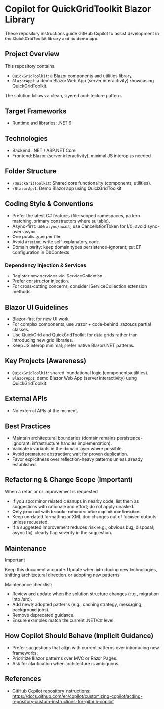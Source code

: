 # Copilot for QuickGridToolkit Blazor Library

These repository instructions guide GitHub Copilot to assist development in the QuickGridToolkit library and its demo app.

## Project Overview

This repository contains:

- `QuickGridToolkit`: a Blazor components and utilities library.
- `BlazorApp1`: a demo Blazor Web App (server interactivity) showcasing QuickGridToolkit.

The solution follows a clean, layered architecture pattern.

## Target Frameworks

- Runtime and libraries: .NET 9

## Technologies

- Backend: .NET / ASP.NET Core
- Frontend: Blazor (server interactivity), minimal JS interop as needed

## Folder Structure

- `/QuickGridToolkit`: Shared core functionality (components, utilities).
- `/BlazorApp1`: Demo Blazor app using QuickGridToolkit.

## Coding Style & Conventions

- Prefer the latest C# features (file-scoped namespaces, pattern matching, primary constructors where suitable).
- Async-first: use `async/await`; use CancellationToken for I/O; avoid sync-over-async.
- One public type per file.
- Avoid `#region`; write self-explanatory code.
- Domain purity: keep domain types persistence-ignorant; put EF configuration in DbContexts.

### Dependency Injection & Services

- Register new services via IServiceCollection.
- Prefer constructor injection.
- For cross-cutting concerns, consider IServiceCollection extension methods.

## Blazor UI Guidelines

- Blazor-first for new UI work.
- For complex components, use .razor + code-behind .razor.cs partial classes.
- Use QuickGrid and QuickGridToolkit for data grids rather than introducing new grid libraries.
- Keep JS interop minimal; prefer native Blazor/.NET patterns.

## Key Projects (Awareness)

- `QuickGridToolkit`: shared foundational logic (components/utilities).
- `BlazorApp1`: demo Blazor Web App (server interactivity) using QuickGridToolkit.

## External APIs

- No external APIs at the moment.

## Best Practices

- Maintain architectural boundaries (domain remains persistence-ignorant; infrastructure handles implementation).
- Validate invariants in the domain layer where possible.
- Avoid premature abstraction; wait for proven duplication.
- Favor explicitness over reflection-heavy patterns unless already established.

## Refactoring & Change Scope (Important)

When a refactor or improvement is requested:
- If you spot minor related cleanups in nearby code, list them as suggestions with rationale and effort; do not apply unasked.
- Only proceed with broader refactors after explicit confirmation.
- Keep unrelated formatting or XML doc changes out of focused outputs unless requested.
- If a suggested improvement reduces risk (e.g., obvious bug, disposal, async fix), clearly flag severity in the suggestion.

## Maintenance

> [!IMPORTANT]
> Keep this document accurate. Update when introducing new technologies, shifting architectural direction, or adopting new patterns

Maintenance checklist:
- Review and update when the solution structure changes (e.g., migration into /src).
- Add newly adopted patterns (e.g., caching strategy, messaging, background jobs).
- Remove deprecated guidance.
- Ensure examples match the current .NET/C# level.

## How Copilot Should Behave (Implicit Guidance)

- Prefer suggestions that align with current patterns over introducing new frameworks.
- Prioritize Blazor patterns over MVC or Razor Pages.
- Ask for clarification when architecture is ambiguous.

## References

- GitHub Copilot repository instructions: https://docs.github.com/en/copilot/customizing-copilot/adding-repository-custom-instructions-for-github-copilot
